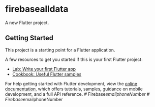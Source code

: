 # firebasealldata

A new Flutter project.

## Getting Started

This project is a starting point for a Flutter application.

A few resources to get you started if this is your first Flutter project:

- [Lab: Write your first Flutter app](https://docs.flutter.dev/get-started/codelab)
- [Cookbook: Useful Flutter samples](https://docs.flutter.dev/cookbook)

For help getting started with Flutter development, view the
[online documentation](https://docs.flutter.dev/), which offers tutorials,
samples, guidance on mobile development, and a full API reference.
#   F i r e b a s e _ e m a i l p h o n e N u m b e r  
 #   F i r e b a s e _ e m a i l p h o n e N u m b e r  
 